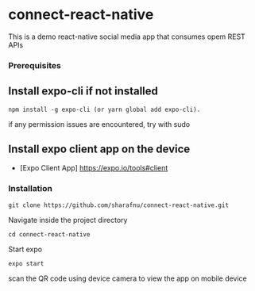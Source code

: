 # connect-react-native
This is a demo react-native social media app that consumes opem REST APIs


### Prerequisites

## Install expo-cli if not installed

```
npm install -g expo-cli (or yarn global add expo-cli).
```
if any permission issues are encountered, try with sudo


## Install expo client app on the device

* [Expo Client App] https://expo.io/tools#client

### Installation

```
git clone https://github.com/sharafnu/connect-react-native.git
```


Navigate inside the project directory

```
cd connect-react-native
```
Start expo

```
expo start
```

scan the QR code using device camera to view the app on mobile device







